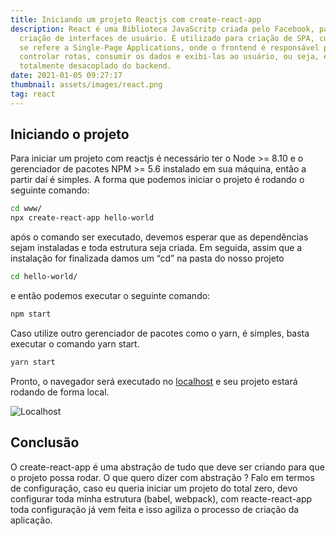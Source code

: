```yaml
---
title: Iniciando um projeto Reactjs com create-react-app
description: React é uma Biblioteca JavaScritp criada pelo Facebook, para
  criação de interfaces de usuário. É utilizado para criação de SPA, cujo termo
  se refere a Single-Page Applications, onde o frontend é responsável por
  controlar rotas, consumir os dados e exibi-las ao usuário, ou seja, é
  totalmente desacoplado do backend.
date: 2021-01-05 09:27:17
thumbnail: assets/images/react.png
tag: react
---
```

## Iniciando o projeto

Para iniciar um projeto com reactjs é necessário ter o Node >= 8.10 e o gerenciador de pacotes NPM >= 5.6 instalado em sua máquina, então a partir daí é simples.
A forma que podemos iniciar o projeto é rodando o seguinte comando:

```bash
cd www/
npx create-react-app hello-world
```

após o comando ser executado, devemos esperar que as dependências sejam instaladas e toda estrutura seja criada.
Em seguida, assim que a instalação for finalizada damos um “cd” na pasta do nosso projeto

```bash
cd hello-world/
```

e então podemos executar o seguinte comando:

```bash
npm start
```

Caso utilize outro gerenciador de pacotes como o yarn, é simples, basta executar o comando yarn start.

```bash
yarn start
```

Pronto, o navegador será executado no [localhost](http://localhost:3000/) e seu projeto estará rodando de forma local.

![Localhost](/assets/images/localhost.png "Aplicação rodando na porta 3000")

## Conclusão

O create-react-app é uma abstração de tudo que deve ser criando para que o projeto possa rodar. O que quero dizer com abstração ? Falo em termos de configuração, caso eu queria iniciar um projeto do total zero, devo configurar toda minha estrutura (babel, webpack), com reacte-react-app toda configuração já vem feita e isso agiliza o processo de criação da aplicação.